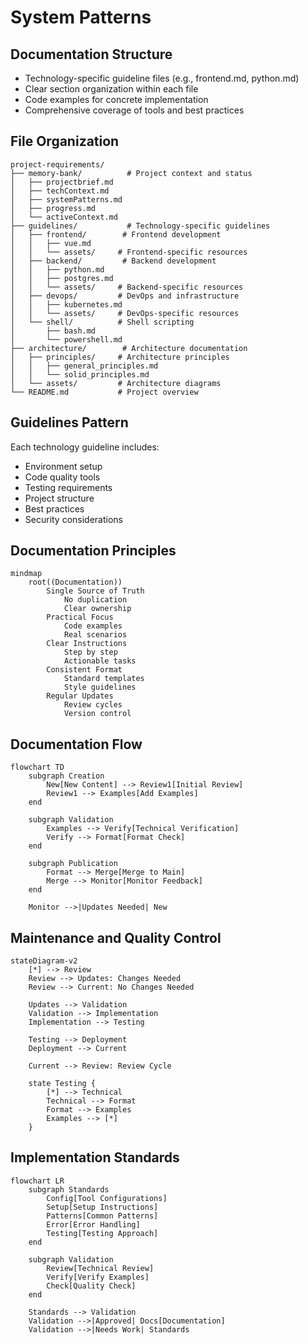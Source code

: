 # System Patterns

## Documentation Structure
- Technology-specific guideline files (e.g., frontend.md, python.md)
- Clear section organization within each file
- Code examples for concrete implementation
- Comprehensive coverage of tools and best practices

## File Organization
```
project-requirements/
├── memory-bank/          # Project context and status
│   ├── projectbrief.md
│   ├── techContext.md
│   ├── systemPatterns.md
│   ├── progress.md
│   └── activeContext.md
├── guidelines/           # Technology-specific guidelines
│   ├── frontend/        # Frontend development
│   │   ├── vue.md
│   │   └── assets/     # Frontend-specific resources
│   ├── backend/         # Backend development
│   │   ├── python.md
│   │   ├── postgres.md
│   │   └── assets/     # Backend-specific resources
│   ├── devops/         # DevOps and infrastructure
│   │   ├── kubernetes.md
│   │   └── assets/     # DevOps-specific resources
│   └── shell/          # Shell scripting
│       ├── bash.md
│       └── powershell.md
├── architecture/        # Architecture documentation
│   ├── principles/     # Architecture principles
│   │   ├── general_principles.md
│   │   └── solid_principles.md
│   └── assets/         # Architecture diagrams
└── README.md           # Project overview
```

## Guidelines Pattern
Each technology guideline includes:
- Environment setup
- Code quality tools
- Testing requirements
- Project structure
- Best practices
- Security considerations

## Documentation Principles
```mermaid
mindmap
    root((Documentation))
        Single Source of Truth
            No duplication
            Clear ownership
        Practical Focus
            Code examples
            Real scenarios
        Clear Instructions
            Step by step
            Actionable tasks
        Consistent Format
            Standard templates
            Style guidelines
        Regular Updates
            Review cycles
            Version control
```

## Documentation Flow
```mermaid
flowchart TD
    subgraph Creation
        New[New Content] --> Review1[Initial Review]
        Review1 --> Examples[Add Examples]
    end

    subgraph Validation
        Examples --> Verify[Technical Verification]
        Verify --> Format[Format Check]
    end

    subgraph Publication
        Format --> Merge[Merge to Main]
        Merge --> Monitor[Monitor Feedback]
    end

    Monitor -->|Updates Needed| New
```

## Maintenance and Quality Control
```mermaid
stateDiagram-v2
    [*] --> Review
    Review --> Updates: Changes Needed
    Review --> Current: No Changes Needed
    
    Updates --> Validation
    Validation --> Implementation
    Implementation --> Testing
    
    Testing --> Deployment
    Deployment --> Current
    
    Current --> Review: Review Cycle
    
    state Testing {
        [*] --> Technical
        Technical --> Format
        Format --> Examples
        Examples --> [*]
    }
```

## Implementation Standards
```mermaid
flowchart LR
    subgraph Standards
        Config[Tool Configurations]
        Setup[Setup Instructions]
        Patterns[Common Patterns]
        Error[Error Handling]
        Testing[Testing Approach]
    end

    subgraph Validation
        Review[Technical Review]
        Verify[Verify Examples]
        Check[Quality Check]
    end

    Standards --> Validation
    Validation -->|Approved| Docs[Documentation]
    Validation -->|Needs Work| Standards
```

